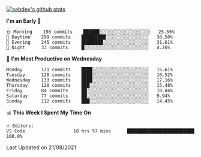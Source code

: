 [![sebdev's github stats](https://github-readme-stats.vercel.app/api?username=sebdeveloper6952&theme=vue-dark)](https://github.com/anuraghazra/github-readme-stats)
<!--START_SECTION:waka-->
**I'm an Early 🐤** 

```text
🌞 Morning    198 commits    ██████░░░░░░░░░░░░░░░░░░░   25.55% 
🌆 Daytime    299 commits    █████████░░░░░░░░░░░░░░░░   38.58% 
🌃 Evening    245 commits    ████████░░░░░░░░░░░░░░░░░   31.61% 
🌙 Night      33 commits     █░░░░░░░░░░░░░░░░░░░░░░░░   4.26%

```
📅 **I'm Most Productive on Wednesday** 

```text
Monday       121 commits    ████░░░░░░░░░░░░░░░░░░░░░   15.61% 
Tuesday      128 commits    ████░░░░░░░░░░░░░░░░░░░░░   16.52% 
Wednesday    133 commits    ████░░░░░░░░░░░░░░░░░░░░░   17.16% 
Thursday     120 commits    ███░░░░░░░░░░░░░░░░░░░░░░   15.48% 
Friday       84 commits     ██░░░░░░░░░░░░░░░░░░░░░░░   10.84% 
Saturday     77 commits     ██░░░░░░░░░░░░░░░░░░░░░░░   9.94% 
Sunday       112 commits    ███░░░░░░░░░░░░░░░░░░░░░░   14.45%

```


📊 **This Week I Spent My Time On** 

```text
🔥 Editors: 
VS Code                  18 hrs 57 mins      █████████████████████████   100.0%

```


 Last Updated on 21/08/2021
<!--END_SECTION:waka-->
